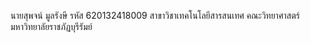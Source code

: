 นายสุพจน์  มูลรังษี
รหัส 620132418009
สาขาวิชาเทคโนโลยีสารสนเทศ
คณะวิทยาศาสตร์
มหาวิทยาลัยราชภัฏบุรีรัมย์